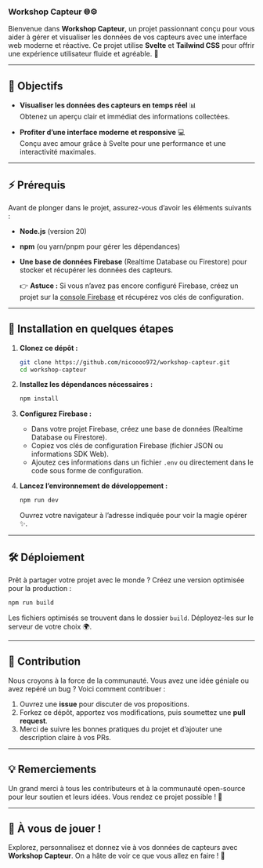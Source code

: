 ### Workshop Capteur 🌐⚙️

Bienvenue dans **Workshop Capteur**, un projet passionnant conçu pour vous aider à gérer et visualiser les données de vos capteurs avec une interface web moderne et réactive. Ce projet utilise **Svelte** et **Tailwind CSS** pour offrir une expérience utilisateur fluide et agréable. 🚀

---

## 🎯 Objectifs

- **Visualiser les données des capteurs en temps réel** 📊  
  Obtenez un aperçu clair et immédiat des informations collectées.

- **Profiter d’une interface moderne et responsive** 💻  
  Conçu avec amour grâce à Svelte pour une performance et une interactivité maximales.

---

## ⚡ Prérequis

Avant de plonger dans le projet, assurez-vous d’avoir les éléments suivants :  
- **Node.js** (version 20)  
- **npm** (ou yarn/pnpm pour gérer les dépendances)  
- **Une base de données Firebase** (Realtime Database ou Firestore) pour stocker et récupérer les données des capteurs.  

  👉 **Astuce :** Si vous n’avez pas encore configuré Firebase, créez un projet sur la [console Firebase](https://firebase.google.com/) et récupérez vos clés de configuration.

---

## 🚀 Installation en quelques étapes

1. **Clonez ce dépôt :**  
   ```bash
   git clone https://github.com/nicoooo972/workshop-capteur.git
   cd workshop-capteur
   ```

2. **Installez les dépendances nécessaires :**  
   ```bash
   npm install
   ```

3. **Configurez Firebase :**  
   - Dans votre projet Firebase, créez une base de données (Realtime Database ou Firestore).  
   - Copiez vos clés de configuration Firebase (fichier JSON ou informations SDK Web).  
   - Ajoutez ces informations dans un fichier `.env` ou directement dans le code sous forme de configuration.

4. **Lancez l’environnement de développement :**  
   ```bash
   npm run dev
   ```
   Ouvrez votre navigateur à l’adresse indiquée pour voir la magie opérer ✨.

---

## 🛠️ Déploiement

Prêt à partager votre projet avec le monde ? Créez une version optimisée pour la production :  
```bash
npm run build
```

Les fichiers optimisés se trouvent dans le dossier `build`. Déployez-les sur le serveur de votre choix 🌍.

---

## 🤝 Contribution

Nous croyons à la force de la communauté. Vous avez une idée géniale ou avez repéré un bug ? Voici comment contribuer :  

1. Ouvrez une **issue** pour discuter de vos propositions.  
2. Forkez ce dépôt, apportez vos modifications, puis soumettez une **pull request**.  
3. Merci de suivre les bonnes pratiques du projet et d’ajouter une description claire à vos PRs.  

---

## 💡 Remerciements

Un grand merci à tous les contributeurs et à la communauté open-source pour leur soutien et leurs idées. Vous rendez ce projet possible ! 💙  

---

## 🌟 À vous de jouer !

Explorez, personnalisez et donnez vie à vos données de capteurs avec **Workshop Capteur**. On a hâte de voir ce que vous allez en faire ! 🚀  
